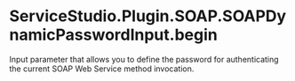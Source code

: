 # ServiceStudio.Plugin.SOAP.SOAPDynamicPasswordInput.begin

Input parameter that allows you to define the password for authenticating the current SOAP Web Service method invocation.

